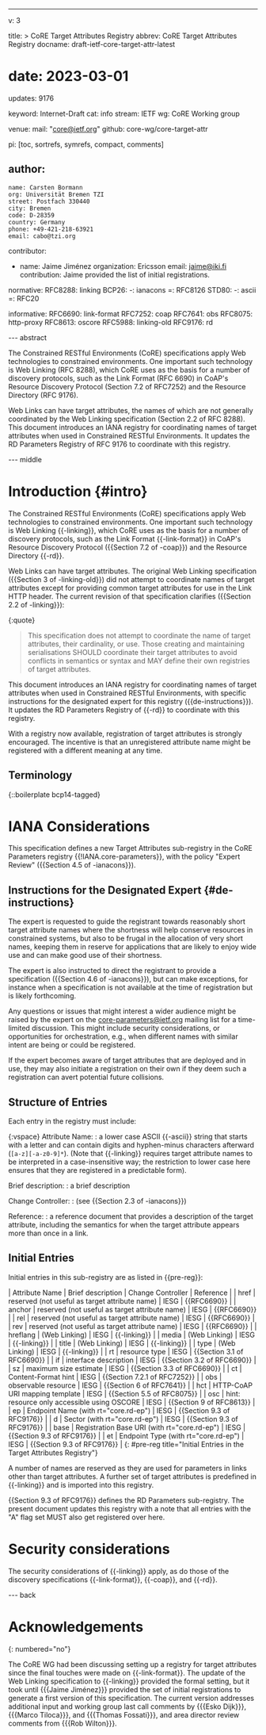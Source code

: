 ---
v: 3

title: >
  CoRE Target Attributes Registry
abbrev: CoRE Target Attributes Registry
docname: draft-ietf-core-target-attr-latest
# date: 2023-03-01
updates: 9176

keyword: Internet-Draft
cat: info
stream: IETF
wg: CoRE Working group

venue:
  mail: "core@ietf.org"
  github: core-wg/core-target-attr

pi: [toc, sortrefs, symrefs, compact, comments]

author:
  -
    name: Carsten Bormann
    org: Universität Bremen TZI
    street: Postfach 330440
    city: Bremen
    code: D-28359
    country: Germany
    phone: +49-421-218-63921
    email: cabo@tzi.org

contributor:
- name: Jaime Jiménez
  organization: Ericsson
  email: jaime@iki.fi
  contribution: Jaime provided the list of initial registrations.

normative:
  RFC8288: linking
  BCP26:
    -: ianacons
    =: RFC8126
  STD80:
    -: ascii
    =: RFC20

informative:
  RFC6690: link-format
  RFC7252: coap
  RFC7641: obs
  RFC8075: http-proxy
  RFC8613: oscore
  RFC5988: linking-old
  RFC9176: rd

--- abstract

The Constrained RESTful Environments (CoRE) specifications apply Web
technologies to constrained environments.
One important such technology is Web Linking (RFC 8288), which CoRE
uses as the basis for a number of discovery protocols, such as the
Link Format (RFC 6690) in CoAP's Resource Discovery Protocol (Section 7.2
of RFC7252) and the Resource Directory (RFC 9176).

Web Links can have target attributes, the names of which are not
generally coordinated by the Web Linking specification (Section 2.2 of
RFC 8288).
This document introduces an IANA registry for coordinating names of target
attributes when used in Constrained RESTful Environments.
It updates the RD Parameters Registry of RFC 9176 to coordinate with
this registry.

--- middle

Introduction        {#intro}
============


The Constrained RESTful Environments (CoRE) specifications apply Web
technologies to constrained environments.
One important such technology is Web Linking {{-linking}}, which CoRE
uses as the basis for a number of discovery protocols, such as the
Link Format {{-link-format}} in CoAP's Resource Discovery Protocol ({{Section 7.2
of -coap}}) and the Resource Directory {{-rd}}.

Web Links can have target attributes.
The original Web Linking specification ({{Section 3 of -linking-old}}) did not attempt
to coordinate names of target attributes except for providing common
target attributes for use in the Link HTTP header.
The current revision of that specification clarifies ({{Section 2.2 of -linking}}):

{:quote}
>    This specification does not attempt to coordinate the name of target
   attributes, their cardinality, or use.  Those creating and
   maintaining serialisations SHOULD coordinate their target attributes
   to avoid conflicts in semantics or syntax and MAY define their own
   registries of target attributes.

This document introduces an IANA registry for coordinating names of target
attributes when used in Constrained RESTful Environments, with
specific instructions for the designated expert for this registry ({{de-instructions}}).
It updates the RD Parameters Registry of {{-rd}} to coordinate with
this registry.

With a registry now available, registration of target attributes is strongly encouraged.
The incentive is that an unregistered attribute name might be registered with a different meaning at any time.


Terminology
-----------

{::boilerplate bcp14-tagged}

IANA Considerations
===================

This specification defines a new Target Attributes sub-registry in
the CoRE Parameters registry {{!IANA.core-parameters}}, with the policy
"Expert Review" ({{Section 4.5 of -ianacons}}).

## Instructions for the Designated Expert {#de-instructions}

The expert is requested to guide the registrant towards reasonably
short target attribute names where the shortness will help conserve
resources in constrained systems, but also to be frugal in the
allocation of very short names, keeping them in reserve for
applications that are likely to enjoy wide use and can make good use
of their shortness.

The expert is also instructed to direct the registrant to provide a
specification ({{Section 4.6 of -ianacons}}), but can make exceptions,
for instance when a specification is not available at the time of
registration but is likely forthcoming.

Any questions or issues that might interest a wider audience might be
raised by the expert on the core-parameters@ietf.org mailing list for
a time-limited discussion.
This might include security considerations, or opportunities for
orchestration, e.g., when different names with similar intent are
being or could be registered.

If the expert becomes aware of target attributes that are deployed and
in use, they may also initiate a registration on their own if
they deem such a registration can avert potential future collisions.


## Structure of Entries

Each entry in the registry must include:

{:vspace}
Attribute Name:
: a lower case ASCII {{-ascii}} string that starts with a letter and can
  contain digits and hyphen-minus characters afterward
  (`[a-z][-a-z0-9]*`).
  (Note that {{-linking}} requires target attribute names to be
  interpreted in a case-insensitive way; the restriction to lower case
  here ensures that they are registered in a predictable form).

Brief description:
: a brief description

Change Controller:
: (see {{Section 2.3 of -ianacons}})

Reference:
: a reference document that provides a description of the target
  attribute, including the semantics for when the target attribute
  appears more than once in a link.

## Initial Entries

Initial entries in this sub-registry are as listed in {{pre-reg}}:

| Attribute Name | Brief description                              | Change Controller | Reference                  |
| href           | reserved (not useful as target attribute name) | IESG              | {{RFC6690}}                  |
| anchor         | reserved (not useful as target attribute name) | IESG              | {{RFC6690}}                  |
| rel            | reserved (not useful as target attribute name) | IESG              | {{RFC6690}}                  |
| rev            | reserved (not useful as target attribute name) | IESG              | {{RFC6690}}                  |
| hreflang       | (Web Linking)                                  | IESG              | {{-linking}}                 |
| media          | (Web Linking)                                  | IESG              | {{-linking}}                 |
| title          | (Web Linking)                                  | IESG              | {{-linking}}                 |
| type           | (Web Linking)                                  | IESG              | {{-linking}}                 |
| rt             | resource type                                  | IESG              | {{Section 3.1 of RFC6690}}   |
| if             | interface description                          | IESG              | {{Section 3.2 of RFC6690}}   |
| sz             | maximum size estimate                          | IESG              | {{Section 3.3 of RFC6690}}   |
| ct             | Content-Format hint                            | IESG              | {{Section 7.2.1 of RFC7252}} |
| obs            | observable resource                            | IESG              | {{Section 6 of RFC7641}}     |
| hct            | HTTP-CoAP URI mapping template                 | IESG              | {{Section 5.5 of RFC8075}}   |
| osc            | hint: resource only accessible using OSCORE    | IESG              | {{Section 9 of RFC8613}}     |
| ep             | Endpoint Name (with rt="core.rd-ep")           | IESG              | {{Section 9.3 of RFC9176}}   |
| d              | Sector (with rt="core.rd-ep")                  | IESG              | {{Section 9.3 of RFC9176}}   |
| base           | Registration Base URI (with rt="core.rd-ep")   | IESG              | {{Section 9.3 of RFC9176}}   |
| et             | Endpoint Type (with rt="core.rd-ep")           | IESG              | {{Section 9.3 of RFC9176}}   |
{: #pre-reg title="Initial Entries in the Target Attributes Registry"}

A number of names are reserved as they are used for parameters in
links other than target attributes.
A further set of target attributes is predefined in {{-linking}} and is
imported into this registry.

{{Section 9.3 of RFC9176}} defines the RD Parameters sub-registry.
The present document updates this registry with a note that all
entries with the "A" flag set MUST also get registered over here.

Security considerations
=======================

The security considerations of {{-linking}} apply, as do those of the
discovery specifications {{-link-format}}, {{-coap}}, and {{-rd}}.

--- back

Acknowledgements
================
{: numbered="no"}

The CoRE WG had been discussing setting up a registry for target
attributes since the final touches were made on {{-link-format}}.
The update of the Web Linking specification to {{-linking}} provided the
formal setting, but it took until {{{Jaime Jiménez}}} provided the set of
initial registrations to generate a first version of this specification.
The current version addresses additional input and working group last
call comments by
{{{Esko Dijk}}},
{{{Marco Tiloca}}},
and
{{{Thomas Fossati}}},
and area director review comments from
{{{Rob Wilton}}}.
